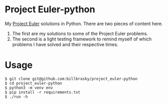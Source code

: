 # Project Euler-python
My [Project Euler](https://projecteuler.net/) solutions in Python. There are two pieces of content here.
1. The first are my solutions to some of the Project Euler problems.
2. The second is a light testing framework to remind myself of which problems 
I have solved and their respective times.

# Usage

```
$ git clone git@github.com:billbrasky/project_euler-python
$ cd project_euler-python
$ python3 -m venv env
$ pip install -r requirements.txt
$ ./run -h
```


